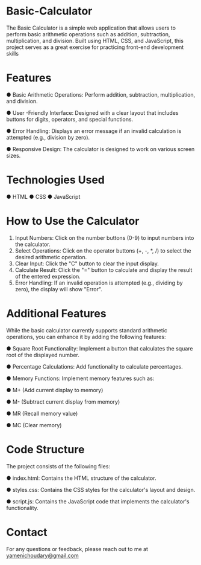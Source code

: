 # Basic-Calculator
The Basic Calculator is a simple web application that allows users to perform basic arithmetic operations such as addition, subtraction, multiplication, and division. Built using HTML, CSS, and JavaScript, this project serves as a great exercise for practicing front-end development skills

# Features
● Basic Arithmetic Operations: Perform addition, subtraction, multiplication, and
division.

● User -Friendly Interface: Designed with a clear layout that includes buttons for
digits, operators, and special functions.

● Error Handling: Displays an error message if an invalid calculation is
attempted (e.g., division by zero).

● Responsive Design: The calculator is designed to work on various screen
sizes.

# Technologies Used
● HTML
● CSS
● JavaScript

# How to Use the Calculator
1. Input Numbers: Click on the number buttons (0-9) to input numbers into the
calculator.
2. Select Operations: Click on the operator buttons (+, -, *, /) to select the
desired arithmetic operation.
3. Clear Input: Click the "C" button to clear the input display.
4. Calculate Result: Click the "=" button to calculate and display the result of the
entered expression.
5. Error Handling: If an invalid operation is attempted (e.g., dividing by zero), the
display will show "Error".

# Additional Features
While the basic calculator currently supports standard arithmetic operations, you can
enhance it by adding the following features:

● Square Root Functionality: Implement a button that calculates the square root
of the displayed number.

● Percentage Calculations: Add functionality to calculate percentages.

● Memory Functions: Implement memory features such as:

● M+ (Add current display to memory)

● M- (Subtract current display from memory)

● MR (Recall memory value)

● MC (Clear memory)

# Code Structure
The project consists of the following files:

● index.html: Contains the HTML structure of the calculator.

● styles.css: Contains the CSS styles for the calculator's layout and design.

● script.js: Contains the JavaScript code that implements the calculator's
functionality.

# Contact
For any questions or feedback, please reach out to me at
yamenichoudary@gmail.com
